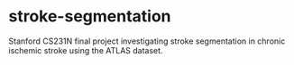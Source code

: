 # stroke-segmentation
Stanford CS231N final project investigating stroke segmentation in chronic ischemic stroke using the ATLAS dataset.
